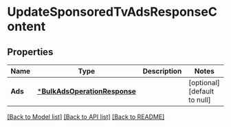 # UpdateSponsoredTvAdsResponseContent

## Properties
Name | Type | Description | Notes
------------ | ------------- | ------------- | -------------
**Ads** | [***BulkAdsOperationResponse**](BulkAdsOperationResponse.md) |  | [optional] [default to null]

[[Back to Model list]](../README.md#documentation-for-models) [[Back to API list]](../README.md#documentation-for-api-endpoints) [[Back to README]](../README.md)

